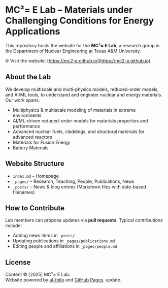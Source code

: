 # MC²= E Lab – Materials under Challenging Conditions for Energy Applications

This repository hosts the website for the **MC²= E Lab**, a research group in the Department of Nuclear Engineering at Texas A&M University.

🌐 Visit the website: [https://mc2-e.github.io](https://mc2-e.github.io)

## About the Lab
We develop multiscale and multi-physics models, reduced-order models, and AI/ML tools, to understand and engineer nuclear and energy materials.  
Our work spans:
- Multiphysics & multiscale modeling of materials in extreme environments 
- AI/ML-driven reduced-order models for materials properties and performance   
- Advanced nuclear fuels, claddings, and structural materials for advanced reactors
- Materials for Fusion Energy
- Battery Materials    

## Website Structure
- `index.md` – Homepage  
- `_pages/` – Research, Teaching, People, Publications, News  
- `_posts/` – News & blog entries (Markdown files with date-based filenames)  


## How to Contribute
Lab members can propose updates via **pull requests**. Typical contributions include:
- Adding news items in `_posts/`  
- Updating publications in `_pages/publications.md`  
- Editing people and affiliations in `_pages/people.md`  

## License
Content © [2025] MC²= E Lab.  
Website powered by [al-folio](https://github.com/alshedivat/al-folio) and [GitHub Pages](https://pages.github.com).
update. 
